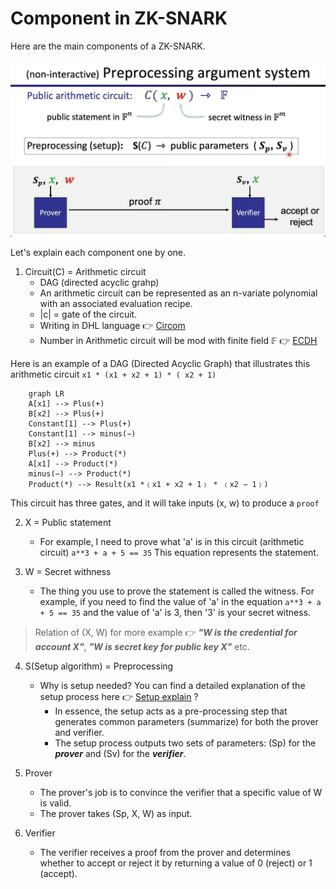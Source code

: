 # Component in ZK-SNARK

Here are the main components of a ZK-SNARK.

![Component](../asset/component.png)

Let's explain each component one by one.
1. Circuit(C) = Arithmetic circuit
    - DAG (directed acyclic grahp)
    - An arithmetic circuit can be represented as an n-variate polynomial with an associated evaluation recipe.
    - |c| = gate of the circuit.
    - Writing in DHL language 👉 [Circom](https://ninnin-bigfoot.github.io/book/circom/circom.html)
    - Number in Arithmetic circuit will be mod with finite field 𝔽 👉 [ECDH](https://ninnin-bigfoot.github.io/book/math/math.html)

Here is an example of a DAG (Directed Acyclic Graph) that illustrates this arithmetic circuit ```x1 * (x1 + x2 + 1) * ( x2 + 1)```
```mermaid
    graph LR
    A[x1] --> Plus(+)
    B[x2] --> Plus(+)
    Constant[1] --> Plus(+)
    Constant[1] --> minus(−)
    B[x2] --> minus
    Plus(+) --> Product(*)
    A[x1] --> Product(*)
    minus(−) --> Product(*)
    Product(*) --> Result(x1 *﹙x1 + x2 + 1﹚ * ﹙x2 − 1﹚)
```
This circuit has three gates, and it will take inputs (x, w) to produce a ```proof``` 

2. X = Public statement 
    - For example, I need to prove what 'a' is in this circuit (arithmetic circuit) ```a**3 + a + 5 == 35```
    This equation represents the statement.

3. W = Secret withness 
    - The thing you use to prove the statement is called the witness. For example, if you need to find the value of 'a' in the equation  ```a**3 + a + 5 == 35``` and the value of 'a' is 3, then '3' is your secret witness.
> Relation of (X, W) for more example 👉 ***"W is the credential for account X"***, ***"W is secret key for public key X"*** etc.
4. S(Setup algorithm)  = Preprocessing
    - Why is setup needed? You can find a detailed explanation of the setup process here 👉 [Setup explain](https://ninnin-bigfoot.github.io/book/math/math.html) ? 
        - In essence, the setup acts as a pre-processing step that generates common parameters (summarize) for both the prover and verifier.
        - The setup process outputs two sets of parameters: (Sp) for the ***prover*** and (Sv) for the ***verifier***.

5. Prover 
    - The prover's job is to convince the verifier that a specific value of W is valid.
    - The prover takes (Sp, X, W) as input.

6. Verifier 
    - The verifier receives a proof from the prover and determines whether to accept or reject it by returning a value of 0 (reject) or 1 (accept).